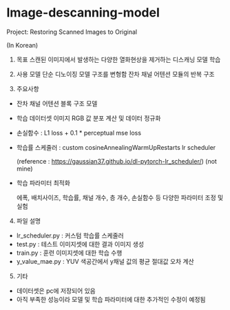 # Image-descanning-model
Project: Restoring Scanned Images to Original

(In Korean)

1. 목표
스캔된 이미지에서 발생하는 다양한 열화현상을 제거하는 디스캐닝 모델 학습


2. 사용 모델
단순 디노이징 모델 구조를 변형함
잔차 채널 어텐션 모듈의 반복 구조


3. 주요사항
- 잔차 채널 어텐션 블록 구조 모델
- 학습 데이터셋 이미지 RGB 값 분포 계산 및 데이터 정규화
- 손실함수 : L1 loss + 0.1 * perceptual mse loss
- 학습률 스케줄러 : custom cosineAnnealingWarmUpRestarts lr scheduler

  (reference : https://gaussian37.github.io/dl-pytorch-lr_scheduler/) (not mine)
- 학습 파라미터 최적화

  에폭, 배치사이즈, 학습률, 채널 개수, 층 개수, 손실함수 등 다양한 파라미터 조정 및 실험


4. 파일 설명
- lr_scheduler.py : 커스텀 학습률 스케줄러
- test.py : 테스트 이미지셋에 대한 결과 이미지 생성
- train.py : 훈련 이미지셋에 대한 학습 수행
- y_value_mae.py : YUV 색공간에서 y채널 값의 평균 절대값 오차 계산


5. 기타
- 데이터셋은 pc에 저장되어 있음
- 아직 부족한 성능이라 모델 및 학습 파라미터에 대한 추가적인 수정이 예정됨
